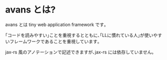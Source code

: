 # avans とは?

avans とは tiny web application framework です｡

｢コードを読みやすい｣ことを重視するとともに､｢LLに慣れている人｣が使いやすいフレームワークであることを重視しています｡

jax-rs 風のアノテーションで記述できますが､jax-rs には依存していません｡
